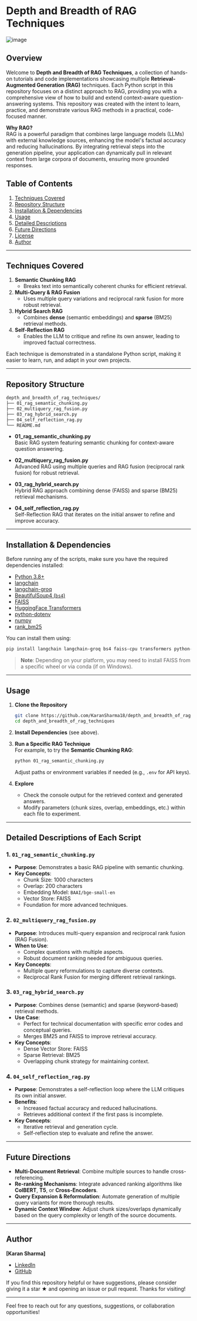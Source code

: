 # Depth and Breadth of RAG Techniques

![image](https://github.com/user-attachments/assets/2d684b68-639a-4398-bf92-8155d6e24157)

## Overview

Welcome to **Depth and Breadth of RAG Techniques**, a collection of hands-on tutorials and code implementations showcasing multiple **Retrieval-Augmented Generation (RAG)** techniques. Each Python script in this repository focuses on a distinct approach to RAG, providing you with a comprehensive view of how to build and extend context-aware question-answering systems. This repository was created with the intent to learn, practice, and demonstrate various RAG methods in a practical, code-focused manner.

**Why RAG?**  
RAG is a powerful paradigm that combines large language models (LLMs) with external knowledge sources, enhancing the model's factual accuracy and reducing hallucinations. By integrating retrieval steps into the generation pipeline, your application can dynamically pull in relevant context from large corpora of documents, ensuring more grounded responses.

## Table of Contents
1. [Techniques Covered](#techniques-covered)
2. [Repository Structure](#repository-structure)
3. [Installation & Dependencies](#installation--dependencies)
4. [Usage](#usage)
5. [Detailed Descriptions](#detailed-descriptions-of-each-script)
6. [Future Directions](#future-directions)
7. [License](#license)
8. [Author](#author)

---

## Techniques Covered

1. **Semantic Chunking RAG**  
   - Breaks text into semantically coherent chunks for efficient retrieval.  
2. **Multi-Query & RAG Fusion**  
   - Uses multiple query variations and reciprocal rank fusion for more robust retrieval.  
3. **Hybrid Search RAG**  
   - Combines **dense** (semantic embeddings) and **sparse** (BM25) retrieval methods.  
4. **Self-Reflection RAG**  
   - Enables the LLM to critique and refine its own answer, leading to improved factual correctness.

Each technique is demonstrated in a standalone Python script, making it easier to learn, run, and adapt in your own projects.

---

## Repository Structure

```bash
depth_and_breadth_of_rag_techniques/
├── 01_rag_semantic_chunking.py
├── 02_multiquery_rag_fusion.py
├── 03_rag_hybrid_search.py
├── 04_self_reflection_rag.py
└── README.md
```

- **01_rag_semantic_chunking.py**  
  Basic RAG system featuring semantic chunking for context-aware question answering.

- **02_multiquery_rag_fusion.py**  
  Advanced RAG using multiple queries and RAG fusion (reciprocal rank fusion) for robust retrieval.

- **03_rag_hybrid_search.py**  
  Hybrid RAG approach combining dense (FAISS) and sparse (BM25) retrieval mechanisms.

- **04_self_reflection_rag.py**  
  Self-Reflection RAG that iterates on the initial answer to refine and improve accuracy.

---

## Installation & Dependencies

Before running any of the scripts, make sure you have the required dependencies installed:

- [Python 3.8+](https://www.python.org/downloads/)
- [langchain](https://github.com/hwchase17/langchain)
- [langchain-groq](https://pypi.org/project/langchain-groq/)  
- [BeautifulSoup4 (`bs4`)](https://pypi.org/project/beautifulsoup4/)
- [FAISS](https://github.com/facebookresearch/faiss)  
- [HuggingFace Transformers](https://github.com/huggingface/transformers)
- [python-dotenv](https://pypi.org/project/python-dotenv/)
- [numpy](https://pypi.org/project/numpy/)
- [rank_bm25](https://pypi.org/project/rank-bm25/)

You can install them using:

```bash
pip install langchain langchain-groq bs4 faiss-cpu transformers python-dotenv numpy rank_bm25
```

> **Note**: Depending on your platform, you may need to install FAISS from a specific wheel or via conda (if on Windows).

---

## Usage

1. **Clone the Repository**  
   ```bash
   git clone https://github.com/KaranSharma18/depth_and_breadth_of_rag_techniques.git
   cd depth_and_breadth_of_rag_techniques
   ```

2. **Install Dependencies** (see above).

3. **Run a Specific RAG Technique**  
   For example, to try the **Semantic Chunking RAG**:
   ```bash
   python 01_rag_semantic_chunking.py
   ```
   Adjust paths or environment variables if needed (e.g., `.env` for API keys).

4. **Explore**  
   - Check the console output for the retrieved context and generated answers.
   - Modify parameters (chunk sizes, overlap, embeddings, etc.) within each file to experiment.

---

## Detailed Descriptions of Each Script

### 1. `01_rag_semantic_chunking.py`
- **Purpose**: Demonstrates a basic RAG pipeline with semantic chunking.
- **Key Concepts**:  
  - Chunk Size: 1000 characters  
  - Overlap: 200 characters  
  - Embedding Model: `BAAI/bge-small-en`  
  - Vector Store: FAISS  
  - Foundation for more advanced techniques.

### 2. `02_multiquery_rag_fusion.py`
- **Purpose**: Introduces multi-query expansion and reciprocal rank fusion (RAG Fusion).
- **When to Use**:  
  - Complex questions with multiple aspects.  
  - Robust document ranking needed for ambiguous queries.  
- **Key Concepts**:  
  - Multiple query reformulations to capture diverse contexts.  
  - Reciprocal Rank Fusion for merging different retrieval rankings.

### 3. `03_rag_hybrid_search.py`
- **Purpose**: Combines dense (semantic) and sparse (keyword-based) retrieval methods.
- **Use Case**:  
  - Perfect for technical documentation with specific error codes and conceptual queries.  
  - Merges BM25 and FAISS to improve retrieval accuracy.
- **Key Concepts**:  
  - Dense Vector Store: FAISS  
  - Sparse Retrieval: BM25  
  - Overlapping chunk strategy for maintaining context.

### 4. `04_self_reflection_rag.py`
- **Purpose**: Demonstrates a self-reflection loop where the LLM critiques its own initial answer.
- **Benefits**:  
  - Increased factual accuracy and reduced hallucinations.  
  - Retrieves additional context if the first pass is incomplete.
- **Key Concepts**:  
  - Iterative retrieval and generation cycle.  
  - Self-reflection step to evaluate and refine the answer.

---

## Future Directions

- **Multi-Document Retrieval**: Combine multiple sources to handle cross-referencing.  
- **Re-ranking Mechanisms**: Integrate advanced ranking algorithms like **ColBERT**, **T5**, or **Cross-Encoders**.  
- **Query Expansion & Reformulation**: Automate generation of multiple query variants for more thorough results.  
- **Dynamic Context Window**: Adjust chunk sizes/overlaps dynamically based on the query complexity or length of the source documents.

---

## Author

**[Karan Sharma]**  
- [LinkedIn](https://www.linkedin.com/in/karansharma18/)  
- [GitHub](https://github.com/KaranSharma18)

If you find this repository helpful or have suggestions, please consider giving it a star ★ and opening an issue or pull request. Thanks for visiting!

---
Feel free to reach out for any questions, suggestions, or collaboration opportunities!
